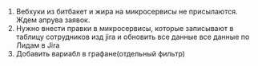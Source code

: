 1. Вебхуки из битбакет и жира на микросервисы не присылаются. Ждем апрува заявок.
2. Нужно внести правки в микросервисы, которые записывают в таблицу сотрудников изд jira и обновить все данные все данные по Лидам в  Jira
3. Добавить вариабл в графане(отдельный фильтр)